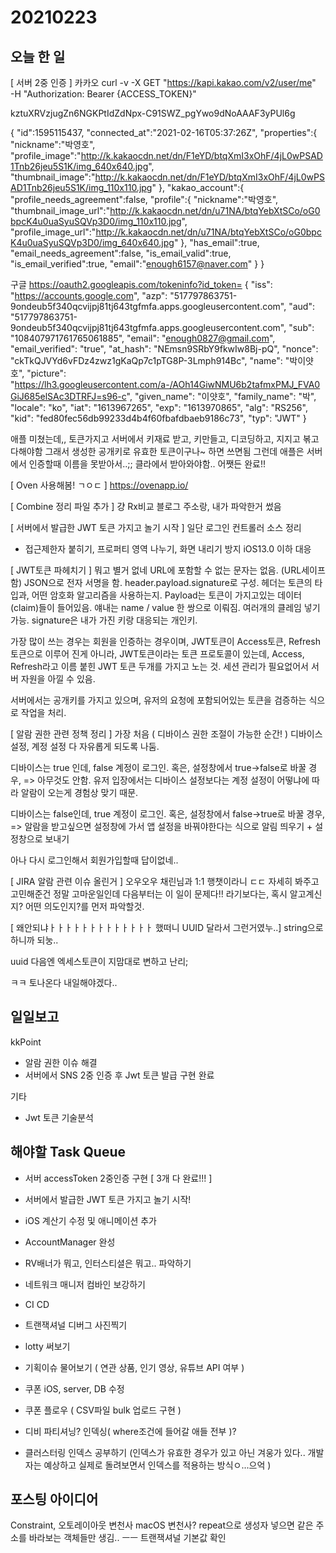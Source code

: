 # 20210223
## 오늘 한 일
[ 서버 2중 인증 ]
카카오 
curl -v -X GET "https://kapi.kakao.com/v2/user/me" \
  -H "Authorization: Bearer {ACCESS_TOKEN}"
  
kztuXRVzjugZn6NGKPtIdZdNpx-C91SWZ_pgYwo9dNoAAAF3yPUl6g

{
    "id":1595115437,
    "connected_at":"2021-02-16T05:37:26Z",
    "properties":{
        "nickname":"박영호",
        "profile_image":"http://k.kakaocdn.net/dn/F1eYD/btqXmI3xOhF/4jL0wPSAD1Tnb26jeu5S1K/img_640x640.jpg",
        "thumbnail_image":"http://k.kakaocdn.net/dn/F1eYD/btqXmI3xOhF/4jL0wPSAD1Tnb26jeu5S1K/img_110x110.jpg"
    },
    "kakao_account":{
        "profile_needs_agreement":false,
        "profile":{
            "nickname":"박영호",
            "thumbnail_image_url":"http://k.kakaocdn.net/dn/u71NA/btqYebXtSCo/oG0bpcK4u0uaSyuSQVp3D0/img_110x110.jpg",
            "profile_image_url":"http://k.kakaocdn.net/dn/u71NA/btqYebXtSCo/oG0bpcK4u0uaSyuSQVp3D0/img_640x640.jpg"
        },
        "has_email":true,
        "email_needs_agreement":false,
        "is_email_valid":true,
        "is_email_verified":true,
        "email":"enough6157@naver.com"
    }
}

구글 https://oauth2.googleapis.com/tokeninfo?id_token=
{
  "iss": "https://accounts.google.com",
  "azp": "517797863751-9ondeub5f340qcvijpj81tj643tgfmfa.apps.googleusercontent.com",
  "aud": "517797863751-9ondeub5f340qcvijpj81tj643tgfmfa.apps.googleusercontent.com",
  "sub": "108407971761765061885",
  "email": "enough0827@gmail.com",
  "email_verified": "true",
  "at_hash": "NEmsn9SRbY9fkwIw8Bj-pQ",
  "nonce": "ckTkQJVYd6vFDz4zwz1gKaQp7c1pTG8P-3Lmph914Bc",
  "name": "박이얏호",
  "picture": "https://lh3.googleusercontent.com/a-/AOh14GiwNMU6b2tafmxPMJ_FVA0GiJ685elSAc3DTRFJ=s96-c",
  "given_name": "이얏호",
  "family_name": "박",
  "locale": "ko",
  "iat": "1613967265",
  "exp": "1613970865",
  "alg": "RS256",
  "kid": "fed80fec56db99233d4b4f60fbafdbaeb9186c73",
  "typ": "JWT"
}

애플 미쳤는데,,
토큰가지고 서버에서 키재료 받고, 키만들고, 디코딩하고, 지지고 볶고 다해야함
그래서 생성한 공개키로 유효한 토큰이구나~ 하면 쓰면됨
그런데 애플은 서버에서 인증할때 이름을 못받아서..;; 클라에서 받아와야함..
어쨋든 완료!!


[ Oven 사용해봄! ㄱㅇㄷ ]
https://ovenapp.io/


[ Combine 정리 파일 추가 ]
걍 Rx비교 블로그 주소랑, 내가 파악한거 썼음


[ 서버에서 발급한 JWT 토큰 가지고 놀기 시작 ]
일단 로그인 컨트롤러 소스 정리
- 접근제한자 붙히기, 프로퍼티 영역 나누기, 화면 내리기 방지 iOS13.0 이하 대응


[ JWT토큰 파헤치기 ]
뭐고 별거 없네
URL에 포함할 수 없는 문자는 없음. (URL세이프함) 
JSON으로 전자 서명을 함.
header.payload.signature로 구성.
헤더는 토큰의 타입과, 어떤 암호화 알고리즘을 사용하는지.
Payload는 토큰이 가지고있는 데이터(claim)들이 들어있음. 얘내는 name / value 한 쌍으로 이뤄짐. 여러개의 클레임 넣기 가능.
signature은 내가 가진 키랑 대응되는 개인키.

가장 많이 쓰는 경우는 회원을 인증하는 경우이며,
JWT토큰이 Access토큰, Refresh토큰으로 이루어 진게 아니라,
JWT토큰이라는 토큰 프로토콜이 있는데, Access, Refresh라고 이름 붙힌 JWT 토큰 두개를 가지고 노는 것.
세션 관리가 필요없어서 서버 자원을 아낄 수 있음.

서버에서는 공개키를 가지고 있으며, 유저의 요청에 포함되어있는 토큰을 검증하는 식으로 작업을 처리.


[ 알람 권한 관련 정책 정리 ]
가장 처음 ( 디바이스 권한 조절이 가능한 순간! )
디바이스 설정, 계정 설정 다 자유롭게 되도록 나둠.

디바이스는 true 인데, false 계정이 로그인. 혹은, 설정창에서 true->false로 바꿀 경우,
=> 아무것도 안함. 유저 입장에서는 디바이스 설정보다는 계정 설정이 어떻냐에 따라 알람이 오는게 경험상 맞기 때문.

디바이스는 false인데, true 계정이 로그인. 혹은, 설정창에서 false->true로 바꿀 경우,
=> 알람을 받고싶으면 설정창에 가서 앱 설정을 바꿔야한다는 식으로 알림 띄우기 + 설정창으로 보내기

아나 다시 로그인해서 회원가입할때 답이없네..


[ JIRA 알람 관련 이슈 올린거 ]
오우오우 채린님과 1:1 행챗이라니 ㄷㄷ
자세히 봐주고 고민해준건 정말 고마운일인데
다음부터는 이 일이 문제다!! 라기보다는, 혹시 알고계신지? 어떤 의도인지?를 먼저 파악할것.


[ 왜안되냐ㅏㅏㅏㅏㅏㅏㅏㅏㅏㅏㅏㅏㅏ 했떠니 UUID 달라서 그런거였누..] 
string으로 하니까 되눙..

uuid 다음엔 엑세스토큰이 지맘대로 변하고 난리;

ㅋㅋ 토나온다 내일해야겠다..

## 일일보고 
kkPoint
- 알람 권한 이슈 해결
- 서버에서 SNS 2중 인증 후 Jwt 토큰 발급 구현 완료

기타
- Jwt 토큰 기술분석


## 해야할 Task Queue
- 서버 accessToken 2중인증 구현 [ 3개 다 완료!!! ]
- 서버에서 발급한 JWT 토큰 가지고 놀기 시작!
- iOS 계산기 수정 및 애니메이션 추가
- AccountManager 완성
- RV배너가 뭐고, 인터스티셜은 뭐고.. 파악하기
- 네트워크 매니저 컴바인 보강하기
- CI CD
- 트랜잭셔널 디버그 사진찍기
- lotty 써보기

- 기획이슈 물어보기 ( 연관 상품, 인기 영상, 유튜브 API 여부 )
- 쿠폰 iOS, server, DB 수정
- 쿠폰 플로우 ( CSV파일 bulk 업로드 구현 )

- 디비 파티셔닝? 인덱싱( where조건에 들어갈 애들 전부 )?
- 클러스터링 인덱스 공부하기 (인덱스가 유효한 경우가 있고 아닌 겨웅가 있다.. 개발자는 예상하고 실제로 돌려보면서 인덱스를 적용하는 방식ㅇ...으억 )


## 포스팅 아이디어
Constraint, 오토레이아웃 변천사
macOS 변천사?
repeat으로 생성자 넣으면 같은 주소를 바라보는 객체들만 생김.. ㅡㅡ
트랜잭셔널 기본값 확인

